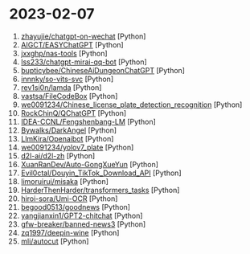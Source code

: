 # 2023-02-07

1. [zhayujie/chatgpt-on-wechat](https://github.com/zhayujie/chatgpt-on-wechat "使用ChatGPT搭建微信聊天机器人，基于OpenAI API和itchat实现。Wechat robot based on ChatGPT, which using OpenAI api and itchat library.") [Python]
2. [AIGCT/EASYChatGPT](https://github.com/AIGCT/EASYChatGPT "This is an application project of 'chatgpt',only applicable to desktop environment.") [Python]
3. [jxxghp/nas-tools](https://github.com/jxxghp/nas-tools "NAS媒体库资源归集、整理自动化工具") [Python]
4. [lss233/chatgpt-mirai-qq-bot](https://github.com/lss233/chatgpt-mirai-qq-bot "OpenAI ChatGPT for Mirai QQ Bot，QQ 聊天机器人！ 每个群组/好友单独一个 Conversation，文字转图片发送， Docker 快速部署，反向代理加速 (部分代码由 ChatGPT 生成）") [Python]
5. [bupticybee/ChineseAiDungeonChatGPT](https://github.com/bupticybee/ChineseAiDungeonChatGPT "中文版的ai地牢，直接使用的openai的ChatGPT api作为讲故事的模型。") [Python]
6. [innnky/so-vits-svc](https://github.com/innnky/so-vits-svc "基于vits与softvc的歌声音色转换模型") [Python]
7. [rev1si0n/lamda](https://github.com/rev1si0n/lamda "⚡️ Android reverse engineering & automation framework | 史上最强安卓抓包/逆向/HOOK & 云手机/远程桌面/自动化辅助框架，你的工作从未如此简单快捷。") [Python]
8. [vastsa/FileCodeBox](https://github.com/vastsa/FileCodeBox "文件快递柜-匿名口令分享文本，文件，像拿快递一样取文件（File Express Cabinet - Anonymous Passcode Sharing Text, Files, Like Taking Express Delivery for Files）") [Python]
9. [we0091234/Chinese_license_plate_detection_recognition](https://github.com/we0091234/Chinese_license_plate_detection_recognition "yolov5 车牌检测 车牌识别 中文车牌识别 检测 支持13种中文车牌 支持双层车牌") [Python]
10. [RockChinQ/QChatGPT](https://github.com/RockChinQ/QChatGPT "基于OpenAI ChatGPT+mirai QQ 的 QQ 机器人，多平台一键部署，支持绘图模型，支持自定义插件") [Python]
11. [IDEA-CCNL/Fengshenbang-LM](https://github.com/IDEA-CCNL/Fengshenbang-LM "Fengshenbang-LM(封神榜大模型)是IDEA研究院认知计算与自然语言研究中心主导的大模型开源体系，成为中文AIGC和认知智能的基础设施。") [Python]
12. [Bywalks/DarkAngel](https://github.com/Bywalks/DarkAngel "DarkAngel 是一款全自动白帽漏洞扫描器，从hackerone、bugcrowd资产监听到漏洞报告生成、企业微信通知。") [Python]
13. [LlmKira/Openaibot](https://github.com/LlmKira/Openaibot "ChatGPT 🤖Chatbot/Voice Assistant | 📱Cross-Platform | 🦾 Async | 🗣 Good Contextual Support | 🌻 sh & docker Deployment| 🔌API Server Provided| 🎤 Azure/Vits for Voice Chatting |🌎 Real-time Information Searching| 📷Multi-modal/Image Understanding | 💐Self-maintained LLM Framework|ChatGPT Like") [Python]
14. [we0091234/yolov7_plate](https://github.com/we0091234/yolov7_plate "yolov7 车牌检测 车牌识别 中文车牌识别 检测 支持双层车牌 支持13种中文车牌") [Python]
15. [d2l-ai/d2l-zh](https://github.com/d2l-ai/d2l-zh "《动手学深度学习》：面向中文读者、能运行、可讨论。中英文版被60多个国家的400多所大学用于教学。") [Python]
16. [XuanRanDev/Auto-GongXueYun](https://github.com/XuanRanDev/Auto-GongXueYun "😴 蘑菇丁 & 工学云每日自动打卡、支持多用户、自定义地区与时间、免服务器部署。") [Python]
17. [Evil0ctal/Douyin_TikTok_Download_API](https://github.com/Evil0ctal/Douyin_TikTok_Download_API "🚀「Douyin_TikTok_Download_API」是一个开箱即用的高性能异步抖音|TikTok数据爬取工具，支持API调用，在线批量解析及下载。") [Python]
18. [limoruirui/misaka](https://github.com/limoruirui/misaka "开源的一些乱七八糟的东西") [Python]
19. [HarderThenHarder/transformers_tasks](https://github.com/HarderThenHarder/transformers_tasks "⭐️ NLP Algorithms with transformers lib. Supporting Text-Classification, Text-Generation, Information-Extraction, Text-Matching, RLHF etc.") [Python]
20. [hiroi-sora/Umi-OCR](https://github.com/hiroi-sora/Umi-OCR "OCR图片转文字识别软件，完全离线。截屏/批量导入图片，支持多国语言、合并段落、竖排文字。可排除水印区域，提取干净的文本。基于 PaddleOCR 。") [Python]
21. [begood0513/goodnews](https://github.com/begood0513/goodnews "") [Python]
22. [yangjianxin1/GPT2-chitchat](https://github.com/yangjianxin1/GPT2-chitchat "GPT2 for Chinese chitchat/用于中文闲聊的GPT2模型(实现了DialoGPT的MMI思想)") [Python]
23. [gfw-breaker/banned-news3](https://github.com/gfw-breaker/banned-news3 "禁闻聚合") [Python]
24. [zq1997/deepin-wine](https://github.com/zq1997/deepin-wine "【deepin源移植】Debian/Ubuntu上最快的QQ/微信安装方式") [Python]
25. [mli/autocut](https://github.com/mli/autocut "用文本编辑器剪视频") [Python]

